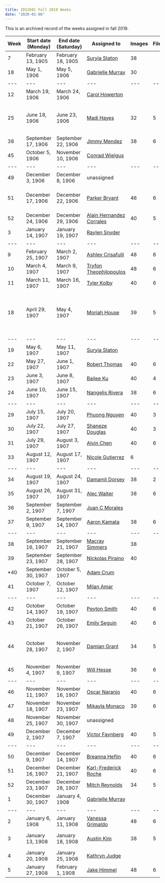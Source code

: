 ```yaml
---
title: IDS2681 Fall 2019 Weeks
date: "2020-01-06"
---
```

This is an archived record of the weeks assigned in fall 2019.

Week|Start date (Monday)|End date (Saturday)|Assigned to|Images|Files|Notes
---|---|---|---|---|---|---
7|February 13, 1905|February 18, 1905|[Suryia Staton](https://github.com/suryiastaton)|38||
18|May 1, 1906|May 5, 1906|[Gabrielle Murray](https://github.com/gam18g)|30||
---|---|---|---|---|---|---
12|March 19, 1906|March 24, 1906|[Carol Howerton](https://github.com/ech15d)|||
25|June 18, 1906|June 23, 1906|[Madi Hayes](https://github.com/smh18h)|32|5|missing Monday, pp 7-8 of Saturday
38|September 17, 1906|September 22, 1906|[Jimmy Mendez](https://github.com/jimmymendez123)|38|6|
45|October 5, 1906|November 10, 1906|[Conrad Wielgus](https://github.com/csw18)|||
---|---|---|---|---|---|---
49|December 3, 1906|December 8, 1906|unassigned|||
51|December 17, 1906|December 22, 1906|[Parker Bryant](https://github.com/ParkerBryant)|46|6|missing pp 7-8 of Monday
52|December 24, 1906|December 29, 1906|[Alain Hernandez Corrales](https://github.com/ah18k)|40|5|
3|January 14, 1907|January 19, 1907|[Raylen Snyder](https://github.com/rs16h)|||
---|---|---|---|---|---|---
9|February 25, 1907|March 2, 1907|[Ashley Crisafulli](https://github.com/ashleyrc23)|48|6|
10|March 4, 1907|March 9, 1907|[Tryfon Theophilopoulos](https://github.com/tryfontheo)|48|6|
11|March 11, 1907|March 16, 1907|[Tyler Kolby](https://github.com/Tkolby)|40|6|
18|April 29, 1907|May 4, 1907|[Moriah House](https://github.com/mgh19i)|39|5|lacking 1907-05-03-p3.jpg; Not published May 1
---|---|---|---|---|---|---
19|May 6, 1907|May 11, 1907|[Suryia Staton](https://github.com/suryiastaton)|||
22|May 27, 1907|June 1, 1907|[Robert Thomas](https://github.com/Robertthomas777)|40|6|
23|June 3, 1907|June 8, 1907|[Bailee Ku](https://github.com/BaileeKu)|40|4|
24|June 10, 1907|June 15, 1907|[Nangelis Rivera](https://github.com/nanriv)|38|6|
---|---|---|---|---|---|---
29|July 15, 1907|July 20, 1907|[Phuong Nguyen](https://github.com/PCN19)|40|3|
30|July 22, 1907|July 27, 1907|[Shaneze Douglas](https://github.com/STD18-22)|40|3|
31|July 29, 1907|August 3, 1907|[Alvin Chen](https://github.com/JC19G)|40|6|
33|August 12, 1907|August 17, 1907|[Nicole Gutierrez](https://github.com/ng15c)|6||
---|---|---|---|---|---|---
34|August 19, 1907|August 24, 1907|[Damamli Dorsey](https://github.com/DDorsey-bit)|38|2|
35|August 26, 1907|August 31, 1907|[Alec Walter](https://github.com/harleycool)|38|6|
36|September 2, 1907|September 7, 1907|[Juan C Morales](https://github.com/bambambaklava)|||
37|September 9, 1907|September 14, 1907|[Aaron Kamata](https://github.com/esk19b)|38|6|
---|---|---|---|---|---|---
38|September 16, 1907|September 21, 1907|[Macray Simmers](https://github.com/MacraySimmers)|38||
39|September 23, 1907|September 28, 1907|[Nickolas Piraino](https://github.com/KwNick305)|40||
*40|September 30, 1907|October 5, 1907|[Adam Crum](https://github.com/)|||
41|October 7, 1907|October 12, 1907|[Milan Amar](https://github.com/milanamar)|||
---|---|---|---|---|---|---
42|October 14, 1907|October 19, 1907|[Peyton Smith](https://github.com/19peytonsmith)|40|6|
43|October 21, 1907|October 26, 1907|[Emily Seguin](https://github.com/emily-seguin)|40|6|
44|October 28, 1907|November 2, 1907|[Damian Grant](https://github.com/dlg16)|34|5|1907-10-31 missing from microfilm
45|November 4, 1907|November 9, 1907|[Will Hesse](https://github.com/WillHesse)|36|6|
---|---|---|---|---|---|---
46|November 11, 1907|November 16, 1907|[Oscar Naranjo](https://github.com/onaranjo19)|40|6|
47|November 18, 1907|November 23, 1907|[Mikayla Monaco](https://github.com/mcm18)|39|6|missing Sat p7
48|November 25, 1907|November 30, 1907|unassigned|||
49|December 2, 1907|December 7, 1907|[Victor Faynberg](https://github.com/VFaynberg)|40|5|
---|---|---|---|---|---|---
50|December 9, 1907|December 14, 1907|[Breanna Heflin](https://github.com/bmh19)|40|6|
51|December 16, 1907|December 21, 1907|[Karl-Frederick Roche](https://github.com/Krr17c)|40|6|
52|December 23, 1907|December 28, 1907|[Mitch Reynolds](https://github.com/mitchreynolds)|34|5|
1|December 30, 1907|January 4, 1908|[Gabrielle Murray](https://github.com/gam18g)|||
---|---|---|---|---|---|---
2|January 6, 1908|January 11, 1908|[Vanessa Grimaldo](https://github.com/vg19-fsu)|48|6|
3|January 13, 1908|January 18, 1908|[Austin Kim](https://github.com/ak18f)|38|5|not published Jan 14
4|January 20, 1908|January 25, 1908|[Kathryn Judge](https://github.com/kdj16)|||
5|January 27, 1908|February 1, 1908|[Jake Himmel](https://github.com/jbh18g)|48|6|
